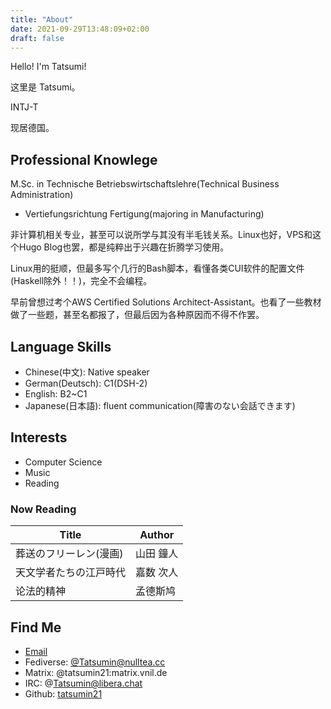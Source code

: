 ```yaml
---
title: "About"
date: 2021-09-29T13:48:09+02:00
draft: false
---
```


Hello! I'm Tatsumi!

这里是 Tatsumi。

INTJ-T 

现居德国。

## Professional Knowlege

M.Sc. in Technische Betriebswirtschaftslehre(Technical Business Administration)
- Vertiefungsrichtung Fertigung(majoring in Manufacturing)

非计算机相关专业，甚至可以说所学与其没有半毛钱关系。Linux也好，VPS和这个Hugo Blog也罢，都是纯粹出于兴趣在折腾学习使用。

Linux用的挺顺，但最多写个几行的Bash脚本，看懂各类CUI软件的配置文件(Haskell除外！！)，完全不会编程。

早前曾想过考个AWS Certified Solutions Architect-Assistant。也看了一些教材做了一些题，甚至名都报了，但最后因为各种原因而不得不作罢。

## Language Skills

- Chinese(中文): Native speaker
- German(Deutsch): C1(DSH-2) 
- English: B2~C1
- Japanese(日本語): fluent communication(障害のない会話できます)

## Interests

- Computer Science
- Music
- Reading

### Now Reading

| Title				| Author 	|
|-------------------------------|---------------|
| 葬送のフリーレン(漫画)			| 山田 鐘人 	|
| 天文学者たちの江戸時代| 嘉数 次人	|
| 论法的精神			| 孟德斯鸠	|

## Find Me

- [Email](https://tatsumin.dev/contact/)
- Fediverse: [@Tatsumin@nulltea.cc](https://nulltea.cc/tatsumin)
- Matrix: @tatsumin21:matrix.vnil.de
- IRC: @Tatsumin@libera.chat
- Github: [tatsumin21](https://github.com/tatsumin21)
